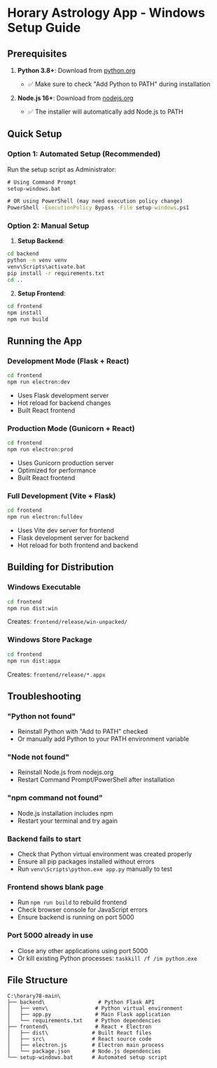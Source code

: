 # Horary Astrology App - Windows Setup Guide

## Prerequisites

1. **Python 3.8+**: Download from [python.org](https://python.org)
   - ✅ Make sure to check "Add Python to PATH" during installation
   
2. **Node.js 16+**: Download from [nodejs.org](https://nodejs.org)
   - ✅ The installer will automatically add Node.js to PATH

## Quick Setup

### Option 1: Automated Setup (Recommended)
Run the setup script as Administrator:

```cmd
# Using Command Prompt
setup-windows.bat

# OR using PowerShell (may need execution policy change)
PowerShell -ExecutionPolicy Bypass -File setup-windows.ps1
```

### Option 2: Manual Setup

1. **Setup Backend**:
```cmd
cd backend
python -m venv venv
venv\Scripts\activate.bat
pip install -r requirements.txt
cd ..
```

2. **Setup Frontend**:
```cmd
cd frontend
npm install
npm run build
```

## Running the App

### Development Mode (Flask + React)
```cmd
cd frontend
npm run electron:dev
```
- Uses Flask development server
- Hot reload for backend changes
- Built React frontend

### Production Mode (Gunicorn + React)
```cmd
cd frontend
npm run electron:prod
```
- Uses Gunicorn production server
- Optimized for performance
- Built React frontend

### Full Development (Vite + Flask)
```cmd
cd frontend
npm run electron:fulldev
```
- Uses Vite dev server for frontend
- Flask development server for backend
- Hot reload for both frontend and backend

## Building for Distribution

### Windows Executable
```cmd
cd frontend
npm run dist:win
```
Creates: `frontend/release/win-unpacked/`

### Windows Store Package
```cmd
cd frontend
npm run dist:appx
```
Creates: `frontend/release/*.appx`

## Troubleshooting

### "Python not found"
- Reinstall Python with "Add to PATH" checked
- Or manually add Python to your PATH environment variable

### "Node not found" 
- Reinstall Node.js from nodejs.org
- Restart Command Prompt/PowerShell after installation

### "npm command not found"
- Node.js installation includes npm
- Restart your terminal and try again

### Backend fails to start
- Check that Python virtual environment was created properly
- Ensure all pip packages installed without errors
- Run `venv\Scripts\python.exe app.py` manually to test

### Frontend shows blank page
- Run `npm run build` to rebuild frontend
- Check browser console for JavaScript errors
- Ensure backend is running on port 5000

### Port 5000 already in use
- Close any other applications using port 5000
- Or kill existing Python processes: `taskkill /f /im python.exe`

## File Structure
```
C:\horary78-main\
├── backend\                 # Python Flask API
│   ├── venv\               # Python virtual environment
│   ├── app.py              # Main Flask application
│   └── requirements.txt    # Python dependencies
├── frontend\               # React + Electron
│   ├── dist\              # Built React files
│   ├── src\               # React source code
│   ├── electron.js        # Electron main process
│   └── package.json       # Node.js dependencies
└── setup-windows.bat      # Automated setup script
```